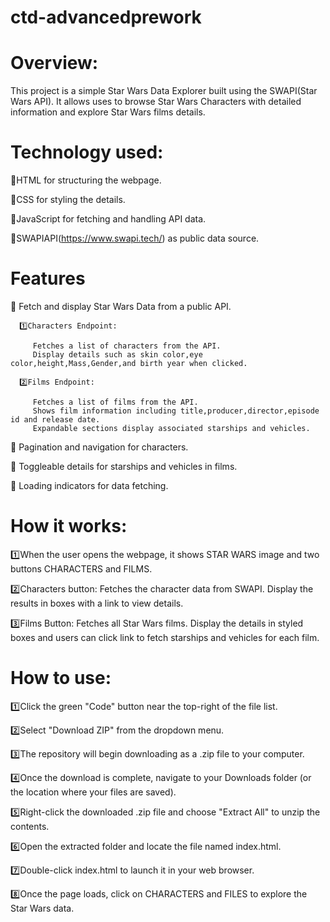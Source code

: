 # ctd-advancedprework
# Overview:
This project is a simple Star Wars Data Explorer built using the SWAPI(Star Wars API). It allows uses to browse Star Wars Characters with detailed information and explore Star Wars films details.

# Technology used:
🔵HTML for structuring the webpage.

🔵CSS for styling the details.

🔵JavaScript for fetching and handling API data.

🔵SWAPIAPI(https://www.swapi.tech/) as public data source.

# Features
🔵 Fetch and display Star Wars Data from a public API.

      1️⃣Characters Endpoint:
  
         Fetches a list of characters from the API.
         Display details such as skin color,eye color,height,Mass,Gender,and birth year when clicked.
    
      2️⃣Films Endpoint:

         Fetches a list of films from the API.
         Shows film information including title,producer,director,episode id and release date.
         Expandable sections display associated starships and vehicles. 
    
🔵 Pagination and navigation for characters.

🔵 Toggleable details for starships and vehicles in films.

🔵 Loading indicators for data fetching.

# How it works:

1️⃣When the user opens the webpage, it shows STAR WARS image and two buttons CHARACTERS and FILMS.

2️⃣Characters button: Fetches the character data from SWAPI. Display the results in boxes with a link to view details.

3️⃣Films Button: Fetches all Star Wars films. Display the details in styled boxes and users can click link to fetch starships and vehicles for each film.

# How to use:

1️⃣Click the green "Code" button near the top-right of the file list.

2️⃣Select "Download ZIP" from the dropdown menu.

3️⃣The repository will begin downloading as a .zip file to your computer.

4️⃣Once the download is complete, navigate to your Downloads folder (or the location where your files are saved).

5️⃣Right-click the downloaded .zip file and choose "Extract All" to unzip the contents.

6️⃣Open the extracted folder and locate the file named index.html.

7️⃣Double-click index.html to launch it in your web browser.

8️⃣Once the page loads, click on CHARACTERS and FILES to explore the Star Wars data.







